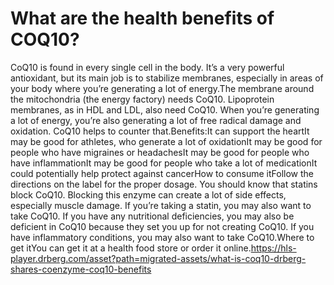 # What are the health benefits of COQ10?

CoQ10 is found in every single cell in the body. It’s a very powerful antioxidant, but its main job is to stabilize membranes, especially in areas of your body where you’re generating a lot of energy.The membrane around the mitochondria (the energy factory) needs CoQ10. Lipoprotein membranes, as in HDL and LDL, also need CoQ10. When you’re generating a lot of energy, you’re also generating a lot of free radical damage and oxidation. CoQ10 helps to counter that.Benefits:It can support the heartIt may be good for athletes, who generate a lot of oxidationIt may be good for people who have migraines or headachesIt may be good for people who have inflammationIt may be good for people who take a lot of medicationIt could potentially help protect against cancerHow to consume itFollow the directions on the label for the proper dosage. You should know that statins block CoQ10. Blocking this enzyme can create a lot of side effects, especially muscle damage. If you’re taking a statin, you may also want to take CoQ10. If you have any nutritional deficiencies, you may also be deficient in CoQ10 because they set you up for not creating CoQ10. If you have inflammatory conditions, you may also want to take CoQ10.Where to get itYou can get it at a health food store or order it online.https://hls-player.drberg.com/asset?path=migrated-assets/what-is-coq10-drberg-shares-coenzyme-coq10-benefits